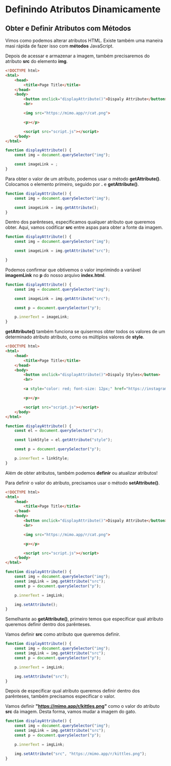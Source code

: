 # Definindo Atributos Dinamicamente

## Obter e Definir Atributos com Métodos

Vimos como podemos alterar atributos HTML. Existe também uma maneira masi rápida de fazer isso com **métodos** JavaScript.

Depois de acessar e armazenar a imagem, também precisaremos do atributo **src** do elemento **img**.

```html
<!DOCTYPE html>
<html>
	<head>
		<title>Page Title</title>
	</head>
	<body>
		<button onclick="displayAttribute()">Dispaly Attribute</button>
		<br>

		<img src="https://mimo.app/r/cat.png">

		<p></p>

		<script src="script.js"></script>
	</body>
</html>
```
```js
function displayAttribute() {
    const img = document.querySelector("img");

    const imageLink = ;
}
```
Para obter o valor de um atributo, podemos usar o método **getAttribute()**. Colocamos o elemento primeiro, seguido por **.** e **getAttribute()**.

```js
function displayAttribute() {
    const img = document.querySelector("img");

    const imageLink = img.getAttribute();
}
```
Dentro dos parênteses, especificamos qualquer atributo que queremos obter. Aqui, vamos codificar **src** entre aspas para obter a fonte da imagem.

```js
function displayAttribute() {
    const img = document.querySelector("img");

    const imageLink = img.getAttribute("src");

}
```

Podemos confirmar que obtivemos o valor imprimindo a variável **imagemLink** no **p** do nosso arquivo **index.html**.

```js
function displayAttribute() {
    const img = document.querySelector("img");

    const imageLink = img.getAttribute("src");

    const p = document.querySelector("p");

    p.innerText = imageLink;
}
```
**getAttribute()** também funciona se quisermos obter todos os valores de um determinado atributo atributo, como os múltiplos valores de **style**.

```html
<!DOCTYPE html>
<html>
	<head>
		<title>Page Title</title>
	</head>
	<body>
		<button onclick="displayAttribute()">Dispaly Styles</button>
		<br>

		<a style="color: red; font-size: 12px;" href="https://instagram.com">About Me</a>

		<p></p>

		<script src="script.js"></script>
	</body>
</html>
```
```js
function displayAttribute() {
    const el = document.querySelector("a");

    const linkStyle = el.getAttribute("style");

    const p = document.querySelector("p");

    p.innerText = linkStyle;
}
```
Além de obter atributos, também podemos **definir** ou atualizar atributos!

Para definir o valor do atributo, precisamos usar o método **setAttribute()**.

```html
<!DOCTYPE html>
<html>
	<head>
		<title>Page Title</title>
	</head>
	<body>
		<button onclick="displayAttribute()">Dispaly Attribute</button>
		<br>

		<img src="https://mimo.app/r/cat.png">

		<p></p>

		<script src="script.js"></script>
	</body>
</html>
```
```js
function displayAttribute() {
    const img = document.querySelector("img");
    const imgLink = img.getAttribute("src");
    const p = document.querySelector("p");

    p.innerText = imgLink;

    img.setAttribute();
}
```
Semelhante ao **getAttribute()**, primeiro temos que especificar qual atributo queremos definir dentro dos parênteses. 

Vamos definir **src** como atributo que queremos definir.

```js
function displayAttribute() {
    const img = document.querySelector("img");
    const imgLink = img.getAttribute("src");
    const p = document.querySelector("p");

    p.innerText = imgLink;

    img.setAttribute("src");
}
```
Depois de especificar qual atributo queremos definir dentro dos parênteses, também precisamos especificar o valor.

Vamos definir **"https://mimo.app/r/kittles.png"** como o valor do atributo **src** da imagem. Desta forma, vamos mudar a imagem do gato.

```js
function displayAttribute() {
    const img = document.querySelector("img");
    const imgLink = img.getAttribute("src");
    const p = document.querySelector("p");

    p.innerText = imgLink;

    img.setAttribute("src", "https://mimo.app/r/kittles.png");
}
```
